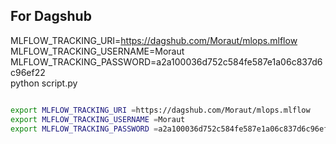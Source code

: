 ## For Dagshub
MLFLOW_TRACKING_URI=https://dagshub.com/Moraut/mlops.mlflow \
MLFLOW_TRACKING_USERNAME=Moraut \
MLFLOW_TRACKING_PASSWORD=a2a100036d752c584fe587e1a06c837d6c96ef22 \
python script.py

```bash

export MLFLOW_TRACKING_URI =https://dagshub.com/Moraut/mlops.mlflow
export MLFLOW_TRACKING_USERNAME =Moraut
export MLFLOW_TRACKING_PASSWORD =a2a100036d752c584fe587e1a06c837d6c96ef22 